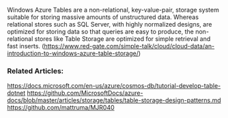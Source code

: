 Windows Azure Tables are a non-relational, key-value-pair, storage system suitable for storing massive amounts of unstructured data.  Whereas relational stores such as SQL Server, with highly normalized designs, are optimized for storing data so that queries are easy to produce, the non-relational stores like Table Storage are optimized for simple retrieval and fast inserts. (https://www.red-gate.com/simple-talk/cloud/cloud-data/an-introduction-to-windows-azure-table-storage/)

### Related Articles:
https://docs.microsoft.com/en-us/azure/cosmos-db/tutorial-develop-table-dotnet
https://github.com/MicrosoftDocs/azure-docs/blob/master/articles/storage/tables/table-storage-design-patterns.md
https://github.com/mattruma/MJR040
